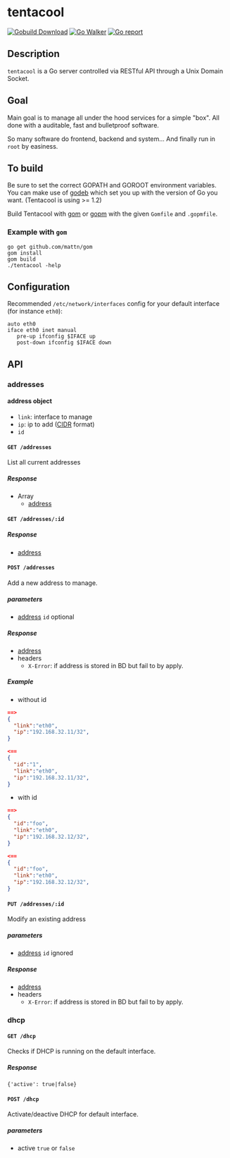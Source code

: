 # tentacool
[![Gobuild Download](https://img.shields.io/badge/gobuild-download-green.svg?style=flat)](http://gobuild.io/github.com/optiflows/tentacool)
[![Go Walker](https://img.shields.io/badge/GoWalker-Doc-blue.svg?style=flat)](https://gowalker.org/github.com/optiflows/tentacool)
[![Go report](http://goreportcard.com/badge/optiflows/tentacool)](http://goreportcard.com/report/optiflows/tentacool)

## Description

`tentacool` is a Go server controlled via RESTful API through a Unix Domain Socket.

## Goal

Main goal is to manage all under the hood services for a simple "box".
All done with a auditable, fast and bulletproof software.

So many software do frontend, backend and system... And finally run in `root` by easiness.

## To build

Be sure to set the correct GOPATH and GOROOT environment variables.
You can make use of [godeb](https://github.com/niemeyer/godeb) which set you up with the version of Go you want. (Tentacool is using >= 1.2)

Build Tentacool with [gom](https://github.com/mattn/gom) or [gopm](https://github.com/gpmgo/gopm) with the given `Gomfile` and `.gopmfile`.

### Example with `gom`

```
go get github.com/mattn/gom
gom install
gom build
./tentacool -help
```

## Configuration

Recommended `/etc/network/interfaces` config for your default interface (for instance `eth0`):
```
auto eth0
iface eth0 inet manual
   pre-up ifconfig $IFACE up
   post-down ifconfig $IFACE down
```

## API

### addresses

#### <a name="address"></a>address object

* `link`: interface to manage
* `ip`: ip to add ([CIDR](http://en.wikipedia.org/wiki/Classless_Inter-Domain_Routing) format)
* `id`

#### `GET /addresses`

List all current addresses

##### Response

* Array
  * [address](#address)


#### `GET /addresses/:id`

##### Response

* [address](#address)

#### `POST /addresses`

Add a new address to manage.

##### parameters

* [address](#address)
`id` optional

##### Response

* [address](#address)
* headers
  * `X-Error`: if address is stored in BD but fail to by apply.

##### Example

* without id
```json
==>
{
  "link":"eth0",
  "ip":"192.168.32.11/32",
}
```
```json
<==
{
  "id":"1",
  "link":"eth0",
  "ip":"192.168.32.11/32",
}
```
* with id
```json
==>
{
  "id":"foo",
  "link":"eth0",
  "ip":"192.168.32.12/32",
}
```
```json
<==
{
  "id":"foo",
  "link":"eth0",
  "ip":"192.168.32.12/32",
}
```

#### `PUT /addresses/:id`

Modify an existing address

##### parameters

* [address](#address)
`id` ignored

##### Response

* [address](#address)
* headers
  * `X-Error`: if address is stored in BD but fail to by apply.


### dhcp

#### `GET /dhcp`

Checks if DHCP is running on the default interface.

##### Response

`{'active': true|false}`

#### `POST /dhcp`

Activate/deactive DHCP for default interface.

##### parameters

* active `true` or `false`
